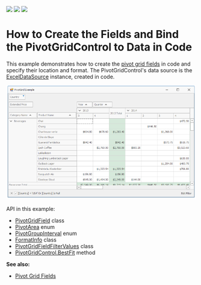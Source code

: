 <!-- default badges list -->
![](https://img.shields.io/endpoint?url=https://codecentral.devexpress.com/api/v1/VersionRange/172492655/21.2.3%2B)
[![](https://img.shields.io/badge/Open_in_DevExpress_Support_Center-FF7200?style=flat-square&logo=DevExpress&logoColor=white)](https://supportcenter.devexpress.com/ticket/details/T830458)
[![](https://img.shields.io/badge/📖_How_to_use_DevExpress_Examples-e9f6fc?style=flat-square)](https://docs.devexpress.com/GeneralInformation/403183)
<!-- default badges end -->
# How to Create the Fields and Bind the PivotGridControl to Data in Code

This example demonstrates how to create the [pivot grid fields](https://docs.devexpress.com/WindowsForms/1918) in code and specify their location and format. The PivotGridControl's data source is the [ExcelDataSource](https://docs.devexpress.com/CoreLibraries/DevExpress.DataAccess.Excel.ExcelDataSource) instance, created in code.

![screenshot](./images/screenshot.png)

API in this example:

* [PivotGridField](https://docs.devexpress.com/WindowsForms/DevExpress.XtraPivotGrid.PivotGridField) class
* [PivotArea](https://docs.devexpress.com/CoreLibraries/DevExpress.XtraPivotGrid.PivotArea) enum
* [PivotGroupInterval](https://docs.devexpress.com/CoreLibraries/DevExpress.XtraPivotGrid.PivotGroupInterval) enum
* [FormatInfo](https://docs.devexpress.com/CoreLibraries/DevExpress.Utils.FormatInfo) class
* [PivotGridFieldFilterValues](https://docs.devexpress.com/CoreLibraries/DevExpress.XtraPivotGrid.PivotGridFieldFilterValues) class
* [PivotGridControl.BestFit](https://docs.devexpress.com/WindowsForms/DevExpress.XtraPivotGrid.PivotGridControl.BestFit) method

**See also:**

* [Pivot Grid Fields](https://docs.devexpress.com/WindowsForms/1918)
